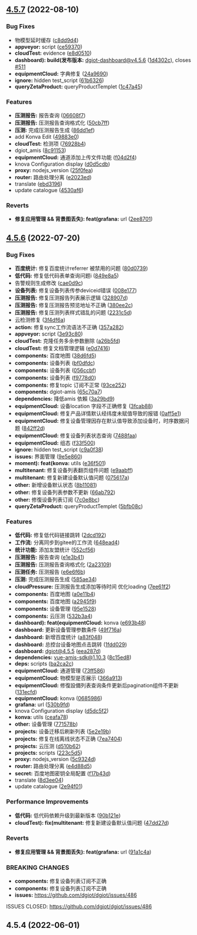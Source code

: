 ## [4.5.7](https://github.com/dgiot/dgiot-dashboard/compare/v4.5.6...v4.5.7) (2022-08-10)


### Bug Fixes

* 物模型延时缓存 ([c8dd9d4](https://github.com/dgiot/dgiot-dashboard/commit/c8dd9d4713fb9f36129fb660ecc68c55c73df775))
* **appveyor:** script ([ce59370](https://github.com/dgiot/dgiot-dashboard/commit/ce593705fafa3c5b16062d27f43d66034139d561))
* **cloudTest:** evidence ([e8d0510](https://github.com/dgiot/dgiot-dashboard/commit/e8d051073aee73634a11fe3d31f0a7c4f54f67be))
* **dashboard): build(发布版本:** dgiot-dashboard@v4.5.6 ([1d4302c](https://github.com/dgiot/dgiot-dashboard/commit/1d4302cd183474db6bbbb6dbc4fbc46163d351c8)), closes [#511](https://github.com/dgiot/dgiot-dashboard/issues/511)
* **equipmentCloud:** 字典修复 ([24a9690](https://github.com/dgiot/dgiot-dashboard/commit/24a96904b4879da9a952c9f6bf7358048863198c))
* **ignore:** hidden test_script ([61b6326](https://github.com/dgiot/dgiot-dashboard/commit/61b632636fc8409b1e99f4235a9a865d22d72af4))
* **queryZetaProduct:** queryProductTemplet ([1c47a45](https://github.com/dgiot/dgiot-dashboard/commit/1c47a4511451818ecd1f8fdcf2b4cebd0e6b4761))


### Features

* **压测报告:** 报告查询 ([06608f7](https://github.com/dgiot/dgiot-dashboard/commit/06608f7df8edeef0dd0bb4005130dc88db9ced31))
* **压测报告:** 压测报告查询格式化 ([50cb7ff](https://github.com/dgiot/dgiot-dashboard/commit/50cb7ff858330f4ce24c9b45569190df37f4c9fd))
* **压测:** 完成压测报告生成 ([86dd1ef](https://github.com/dgiot/dgiot-dashboard/commit/86dd1ef83c73ef257251494e16ea99900526539a))
* add Konva Edit ([49883e0](https://github.com/dgiot/dgiot-dashboard/commit/49883e08dd84382c0cb7be0877c316f959c592a7))
* **cloudTest:** 检测项 ([76928b4](https://github.com/dgiot/dgiot-dashboard/commit/76928b4114b12cfd50afc5cc077f21f145e1f98e))
* dgiot_amis ([8c91153](https://github.com/dgiot/dgiot-dashboard/commit/8c91153c8ad5b6b32d91c57a36fe55fefa3da721))
* **equipmentCloud:** 通道添加上传文件功能 ([f04d2f4](https://github.com/dgiot/dgiot-dashboard/commit/f04d2f45d0e077d30ca1bb75c41d4bb12bc2a439))
* knova Configuration display ([d0d5cdb](https://github.com/dgiot/dgiot-dashboard/commit/d0d5cdba26aa779120718d7722c3fc48a88ebb07))
* **proxy:** nodejs_version ([25f0fea](https://github.com/dgiot/dgiot-dashboard/commit/25f0feaf77ee4662b206f9b01894839b74c04fca))
* **router:** 路由处理分离 ([e2023ed](https://github.com/dgiot/dgiot-dashboard/commit/e2023ed42854c38af414288faf4260a064ed2d7e))
* translate ([ebd3196](https://github.com/dgiot/dgiot-dashboard/commit/ebd3196a719d75bb8978143935d87529262c6980))
* update catalogue ([4530af6](https://github.com/dgiot/dgiot-dashboard/commit/4530af6825129925923dfd6e2000701b9cb5a63a))


### Reverts

* **修复应用管理 && 背景图丢失): feat(grafana:** url ([2ee8701](https://github.com/dgiot/dgiot-dashboard/commit/2ee87010a2ef7e6afdc580ad2a155f975447f885))



## [4.5.6](https://github.com/dgiot/dgiot-dashboard/compare/v4.5.4...v4.5.6) (2022-07-20)


### Bug Fixes

* **百度统计:** 修复百度统计referrer 被禁用的问题 ([80d0739](https://github.com/dgiot/dgiot-dashboard/commit/80d073981a4231481d02aa4f92fb10c1d68b6596))
* **低代码:** 修复低代码表单查询问题i ([849e8a5](https://github.com/dgiot/dgiot-dashboard/commit/849e8a5f31379db0afca3057a85dacb4c0d0ae85))
* 告警规则生成修改 ([cae0d9c](https://github.com/dgiot/dgiot-dashboard/commit/cae0d9ca29d360db561eac45edb3914e8076a3e6))
* **设备列表:** 修复设备列表传参deviceid错误 ([008e177](https://github.com/dgiot/dgiot-dashboard/commit/008e177f771ad8f6bfd0f944ed56bb4d0d71502a))
* **压测报告:** 修复压测报告列表展示逻辑 ([328907d](https://github.com/dgiot/dgiot-dashboard/commit/328907d80d151dc0da7f3cf5ea7906afe60124ec))
* **压测报告:** 修复压测报告预览地址不正确 ([380ee2c](https://github.com/dgiot/dgiot-dashboard/commit/380ee2cbb60fe3181f56f3e842d22419bc5dab7e))
* **压测报告:** 修复压测列表样式错乱的问题 ([2231c5d](https://github.com/dgiot/dgiot-dashboard/commit/2231c5dda27174b5a1e54d641e5d634ffe90e73f))
* 云检测修复 ([3f4df6a](https://github.com/dgiot/dgiot-dashboard/commit/3f4df6a03a16891a6d8893929f737dee07763051))
* **action:** 修复sync工作流语法不正确 ([357a282](https://github.com/dgiot/dgiot-dashboard/commit/357a282c189cd57b69b51ede661a7355d45cefe5))
* **appveyor:** script ([3e93c80](https://github.com/dgiot/dgiot-dashboard/commit/3e93c802870cd90f36b2a8eb12761f33cbb45bb1))
* **cloudTest:** 克隆任务多余参数删除 ([a26b5fd](https://github.com/dgiot/dgiot-dashboard/commit/a26b5fd103b4cc59c7e7b3984e49c44d609c04de))
* **cloudTest:** 修复文档管理逻辑 ([e0d7416](https://github.com/dgiot/dgiot-dashboard/commit/e0d74167a256cacd2c41638bf427a4d0248b869b))
* **components:** 百度地图 ([38d6fd5](https://github.com/dgiot/dgiot-dashboard/commit/38d6fd5f68c35054656d025c2d43767d5e706601))
* **components:** 设备列表 ([bf0dfdc](https://github.com/dgiot/dgiot-dashboard/commit/bf0dfdc68907ba64674e083934d45dca45b85cdb))
* **components:** 设备列表 ([056ccbf](https://github.com/dgiot/dgiot-dashboard/commit/056ccbf5ca8be54753ce23982ae041ba2b75a888))
* **components:** 设备列表 ([f9778d0](https://github.com/dgiot/dgiot-dashboard/commit/f9778d0a5441968d2529f05d1bfe1b179c7275e7))
* **components:** 修复topic 订阅不正常 ([93ce252](https://github.com/dgiot/dgiot-dashboard/commit/93ce252c033256f9409f7edc1635841b2b1d35a5))
* **components:** dgiot-amis ([65c70a7](https://github.com/dgiot/dgiot-dashboard/commit/65c70a7af991192e71ad624566106c42b87428d9))
* **dependencies:** 降低amis 依賴 ([3a29bd9](https://github.com/dgiot/dgiot-dashboard/commit/3a29bd9c5d63a6d8e6dea63cb59ac1cc0b1079b8))
* **equipmentCloud:** 设备location 字段不正确修复 ([3fcab88](https://github.com/dgiot/dgiot-dashboard/commit/3fcab88980774085f6f699567b311c049a1a7e1e))
* **equipmentCloud:** 修复产品详情默认经纬度未赋值导致的报错 ([0aff5e1](https://github.com/dgiot/dgiot-dashboard/commit/0aff5e1698b5e1e0a77ec0674f3fb86de5203643))
* **equipmentCloud:** 修复设备管理因存在默认值导致添加设备时，时序数据问题 ([842ff2d](https://github.com/dgiot/dgiot-dashboard/commit/842ff2dc81e0153f6cb2643e41d3600a1b546760))
* **equipmentCloud:** 修复设备列表状态查询 ([7488faa](https://github.com/dgiot/dgiot-dashboard/commit/7488faa7ff707ee480640496c5a47f0039148395))
* **equipmentCloud:** 组态 ([f33f500](https://github.com/dgiot/dgiot-dashboard/commit/f33f500640284b93702460d8a649e4fe465ef9b8))
* **ignore:** hidden test_script ([c9a0f38](https://github.com/dgiot/dgiot-dashboard/commit/c9a0f380757b4246da4823333933dab8bcfac94c))
* **issues:** 界面管理 ([9e5e860](https://github.com/dgiot/dgiot-dashboard/commit/9e5e860af63d7666876d2dcb31b258240763ce1e))
* **moment): feat(konva:** utils ([e36f501](https://github.com/dgiot/dgiot-dashboard/commit/e36f501e300baede4ce99de3e2ab4d07da7dc6e0))
* **multitenant:** 修复设备列表翻页组件问题 ([e9aabff](https://github.com/dgiot/dgiot-dashboard/commit/e9aabffcbe34650677a7ffd6d4686bb2237d9cf4))
* **multitenant:** 修复新建设备默认值问题 ([075617a](https://github.com/dgiot/dgiot-dashboard/commit/075617a0b028ad8749edf4b9f3a066582be6cd95))
* **other:** 新增设备默认状态 ([8b11081](https://github.com/dgiot/dgiot-dashboard/commit/8b11081256bf348e97136d16e5a08503824ceb34))
* **other:** 修复设备列表参数不更新 ([66ab792](https://github.com/dgiot/dgiot-dashboard/commit/66ab7927be3e3e0c78e1bbaf42b657c4944826f7))
* **other:** 修復设备列表订阅 ([7c0e8bc](https://github.com/dgiot/dgiot-dashboard/commit/7c0e8bc71db5204fbb41ff563fda4d8e58f5055a))
* **queryZetaProduct:** queryProductTemplet ([5bfb08c](https://github.com/dgiot/dgiot-dashboard/commit/5bfb08cc6ce957dbf306f0b02208efa357a4f018))


### Features

* **低代码:** 修复低代码链接跳转 ([2dcd192](https://github.com/dgiot/dgiot-dashboard/commit/2dcd192814dddc0c9c668e902519f6d9ed9c8199))
* **工作流:** 分离同步到gitee的工作流 ([648ead4](https://github.com/dgiot/dgiot-dashboard/commit/648ead41d310bda87ea30cc07a768f5ace1d167b))
* **统计功能:** 添加友盟统计 ([552cf56](https://github.com/dgiot/dgiot-dashboard/commit/552cf56f9223ce49ab238e5e225750b0f69be05c))
* **压测报告:** 报告查询 ([e1e3b41](https://github.com/dgiot/dgiot-dashboard/commit/e1e3b41fe464d611db62b394bb4e8af4f8f9f29d))
* **压测报告:** 压测报告查询格式化 ([2a23109](https://github.com/dgiot/dgiot-dashboard/commit/2a23109ee2559b51e794b9f9cff452db4aa136f2))
* **压测任务:** 压测报告 ([e6e6f6b](https://github.com/dgiot/dgiot-dashboard/commit/e6e6f6b4fec9ffe91a2d691e4573dae05bbdb99d))
* **压测:** 完成压测报告生成 ([585ae34](https://github.com/dgiot/dgiot-dashboard/commit/585ae34bec0942cb13857e4210e192b6c8e69042))
* **cloudPressure:** 压测报告生成添加等待时间 优化loading ([7ee61f2](https://github.com/dgiot/dgiot-dashboard/commit/7ee61f27d7601a237a82c5e7bc863bb57b7417f3))
* **components:** 百度地图 ([a0e11b4](https://github.com/dgiot/dgiot-dashboard/commit/a0e11b42195190c55b6591db5f52db27b49ca578))
* **components:** 百度地图 ([a2945f9](https://github.com/dgiot/dgiot-dashboard/commit/a2945f9284afff853643169bb1657763b00d143a))
* **components:** 设备管理 ([95e1528](https://github.com/dgiot/dgiot-dashboard/commit/95e1528df15d111a0299cbdc08d6e020b07896a4))
* **components:** 云压测 ([532b3a4](https://github.com/dgiot/dgiot-dashboard/commit/532b3a4c8230f10cc864f18df5357dd77461d0b2))
* **dashboard): feat(equipmentCloud:** konva ([e693b48](https://github.com/dgiot/dgiot-dashboard/commit/e693b48b6395cbc70929cfc44f53fa2e8a5b84dc))
* **dashboard:** 更新设备管理参数条件 ([49f716a](https://github.com/dgiot/dgiot-dashboard/commit/49f716a2223519cb0ce9c7f3b9486071e91c6fbe))
* **dashboard:** 新增百度统计 ([a83f048](https://github.com/dgiot/dgiot-dashboard/commit/a83f0483a19e3435df825c9961f83588413f84ae))
* **dashboard:** 总控台设备地图点击跳转 ([1fdd029](https://github.com/dgiot/dgiot-dashboard/commit/1fdd029453266efc8dde853c0445d8f87362ec0f))
* **dashboard:** dgiot@4.5.5 ([eea287d](https://github.com/dgiot/dgiot-dashboard/commit/eea287da5c47f584ccb7228170fdfb2a9a3a9615))
* **dependencies:** vue-amis-sdk@1.10.3 ([8c15ed8](https://github.com/dgiot/dgiot-dashboard/commit/8c15ed88ad58ff84037ee01533c9539fd41765bb))
* **deps:** scripts ([ba2ca2c](https://github.com/dgiot/dgiot-dashboard/commit/ba2ca2ce180f73ff2d51793a239a195a4464b78f))
* **equipmentCloud:** 通道管理 ([73ff586](https://github.com/dgiot/dgiot-dashboard/commit/73ff586b975e7649bcf3e803eb5ce357512ff66c))
* **equipmentCloud:** 物模型是否展示 ([366a913](https://github.com/dgiot/dgiot-dashboard/commit/366a9139c923260b10d4631d8b4205361ecc6ec8))
* **equipmentCloud:** 修復設備列表查询条件更新后pagination组件不更新 ([131ecfd](https://github.com/dgiot/dgiot-dashboard/commit/131ecfdbf0dd42ac052e8a15ad56a401b03ff4f8))
* **equipmentCloud:** konva ([0685986](https://github.com/dgiot/dgiot-dashboard/commit/0685986bcebf1ba2aecfcbeefb40a96c51af6696))
* **grafana:** url ([530b9fd](https://github.com/dgiot/dgiot-dashboard/commit/530b9fd1b095e86614234ee1f585ef0c6fb07eec))
* knova Configuration display ([d5dc5f2](https://github.com/dgiot/dgiot-dashboard/commit/d5dc5f2f4085eb55f09d82beff51459900995658))
* **konva:** utils ([ceafa78](https://github.com/dgiot/dgiot-dashboard/commit/ceafa787b91cbca42a7efd52ce92a3b5e673b94b))
* **other:** 设备管理 ([771578b](https://github.com/dgiot/dgiot-dashboard/commit/771578b1bf98d200e0593eabb3e5e60e206b51bf))
* **projects:** 设备迁移后刷新列表 ([5e2e19b](https://github.com/dgiot/dgiot-dashboard/commit/5e2e19b3f1b294b39ba604c8c825d2da27c2f621))
* **projects:** 修复在线离线状态不正确 ([7ea7404](https://github.com/dgiot/dgiot-dashboard/commit/7ea740470f73fbbb9b35e5ca4497e201602762eb))
* **projects:** 云压测 ([d510b62](https://github.com/dgiot/dgiot-dashboard/commit/d510b62ff5c5d1a8246ca5faf7c1a9c5cc961b91))
* **projects:** scripts ([223c5d5](https://github.com/dgiot/dgiot-dashboard/commit/223c5d56ab6aa9fd9b00637e9fc4cc0b3a700d3f))
* **proxy:** nodejs_version ([5c9324d](https://github.com/dgiot/dgiot-dashboard/commit/5c9324d926743ca66d5a8d3f5de427c14d43c56a))
* **router:** 路由处理分离 ([e4d88d5](https://github.com/dgiot/dgiot-dashboard/commit/e4d88d55375c7e1adff91b44c6f71646c971d307))
* **secret:** 百度地图密钥全局配置 ([f17b43d](https://github.com/dgiot/dgiot-dashboard/commit/f17b43dd1f27f1cd5d2d61fc347a4dd706f2d630))
* translate ([8d3ee04](https://github.com/dgiot/dgiot-dashboard/commit/8d3ee0486db3f11b12018e518d0a53aa8eb9f2a6))
* update catalogue ([2e94f01](https://github.com/dgiot/dgiot-dashboard/commit/2e94f01f315d57bdd52ce882199103abb971f9b4))


### Performance Improvements

* **低代码:** 低代码依赖升级到最新版本 ([90b121e](https://github.com/dgiot/dgiot-dashboard/commit/90b121e7eec178acba33e18701c3fd1f5edb0b3b))
* **cloudTest): fix(multitenant:** 修复新建设备默认值问题 ([47dd27d](https://github.com/dgiot/dgiot-dashboard/commit/47dd27dc8036edfdc7da0c0760c03f8289bf8617))


### Reverts

* **修复应用管理 && 背景图丢失): feat(grafana:** url ([91a1c4a](https://github.com/dgiot/dgiot-dashboard/commit/91a1c4a73baeff860fa267f70f25292a1d724d07))


### BREAKING CHANGES

* **components:** 修复设备列表订阅不正确
* **components:** 修复设备列表订阅不正确
* **issues:** https://github.com/dgiot/dgiot/issues/486

ISSUES CLOSED: https://github.com/dgiot/dgiot/issues/486



## 4.5.4 (2022-06-01)



